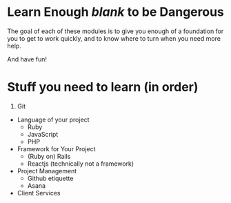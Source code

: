 # Learn Enough *blank* to be Dangerous
The goal of each of these modules is to give you enough of a foundation for you to get to work quickly, and to know where to turn when you need more help. 

And have fun!

# Stuff you need to learn (in order)
1. Git
* Language of your project
  * Ruby
  * JavaScript
  * PHP
* Framework for Your Project
  * (Ruby on) Rails
  * Reactjs (technically not a framework)
* Project Management
  * Github etiquette
  * Asana
* Client Services



